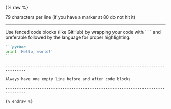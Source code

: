 {% raw %}

79 characters per line (if you have a marker at 80 do not hit it)

---

Use fenced code blocks (like GitHub) by wrapping your code with ` ``` ` and preferable followed by the language for proper highlighting.

````markdown
```python
print 'Hello, world!'
```
````

```
-------------------------------------------------------------------------------

Always have one empty line before and after code blocks

-------------------------------------------------------------------------------

{% endraw %}
```
